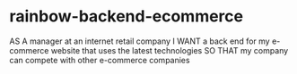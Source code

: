 # rainbow-backend-ecommerce

AS A manager at an internet retail company
I WANT a back end for my e-commerce website that uses the latest technologies
SO THAT my company can compete with other e-commerce companies